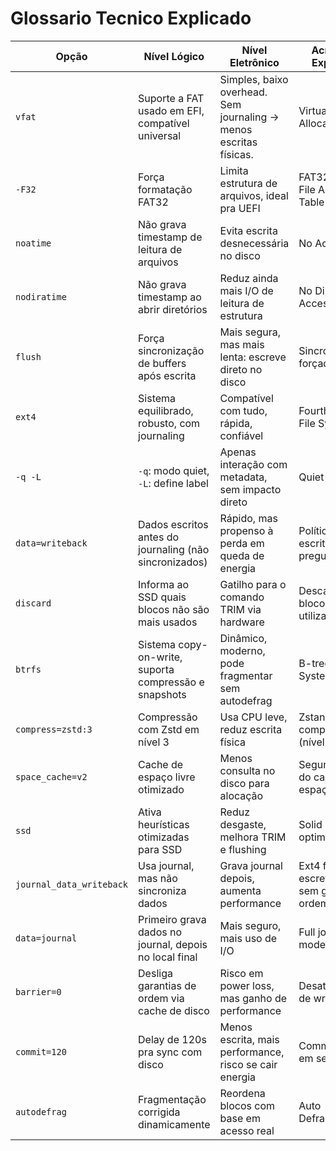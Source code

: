 # Glossario Tecnico Explicado

| Opção                    | Nível Lógico                                           | Nível Eletrônico                                                  | Acrônimo / Explicação                            |
| ------------------------ | ------------------------------------------------------ | ----------------------------------------------------------------- | ------------------------------------------------ |
| `vfat`                   | Suporte a FAT usado em EFI, compatível universal       | Simples, baixo overhead. Sem journaling → menos escritas físicas. | Virtual FAT (File Allocation Table)              |
| `-F32`                   | Força formatação FAT32                                 | Limita estrutura de arquivos, ideal pra UEFI                      | FAT32: 32-bit File Allocation Table              |
| `noatime`                | Não grava timestamp de leitura de arquivos             | Evita escrita desnecessária no disco                              | No Access Time                                   |
| `nodiratime`             | Não grava timestamp ao abrir diretórios                | Reduz ainda mais I/O de leitura de estrutura                      | No Directory Access Time                         |
| `flush`                  | Força sincronização de buffers após escrita            | Mais segura, mas mais lenta: escreve direto no disco              | Sincronização forçada                            |
| `ext4`                   | Sistema equilibrado, robusto, com journaling           | Compatível com tudo, rápida, confiável                            | Fourth Extended File System                      |
| `-q -L`                  | `-q`: modo quiet, `-L`: define label                   | Apenas interação com metadata, sem impacto direto                 | Quiet / Label                                    |
| `data=writeback`         | Dados escritos antes do journaling (não sincronizados) | Rápido, mas propenso à perda em queda de energia                  | Política de escrita preguiçosa                   |
| `discard`                | Informa ao SSD quais blocos não são mais usados        | Gatilho para o comando TRIM via hardware                          | Descarte de blocos não utilizados                |
| `btrfs`                  | Sistema copy-on-write, suporta compressão e snapshots  | Dinâmico, moderno, pode fragmentar sem autodefrag                 | B-tree File System                               |
| `compress=zstd:3`        | Compressão com Zstd em nível 3                         | Usa CPU leve, reduz escrita física                                | Zstandard compressão (nível 3)                   |
| `space_cache=v2`         | Cache de espaço livre otimizado                        | Menos consulta no disco para alocação                             | Segunda versão do cache de espaço do Btrfs       |
| `ssd`                    | Ativa heurísticas otimizadas para SSD                  | Reduz desgaste, melhora TRIM e flushing                           | Solid State Drive optimization                   |
| `journal_data_writeback` | Usa journal, mas não sincroniza dados                  | Grava journal depois, aumenta performance                         | Ext4 flag: escreve journal sem garantia de ordem |
| `data=journal`           | Primeiro grava dados no journal, depois no local final | Mais seguro, mais uso de I/O                                      | Full journaling mode                             |
| `barrier=0`              | Desliga garantias de ordem via cache de disco          | Risco em power loss, mas ganho de performance                     | Desativa flush de write barrier                  |
| `commit=120`             | Delay de 120s pra sync com disco                       | Menos escrita, mais performance, risco se cair energia            | Commit interval em segundos                      |
| `autodefrag`             | Fragmentação corrigida dinamicamente                   | Reordena blocos com base em acesso real                           | Auto Defragmentação                              |
